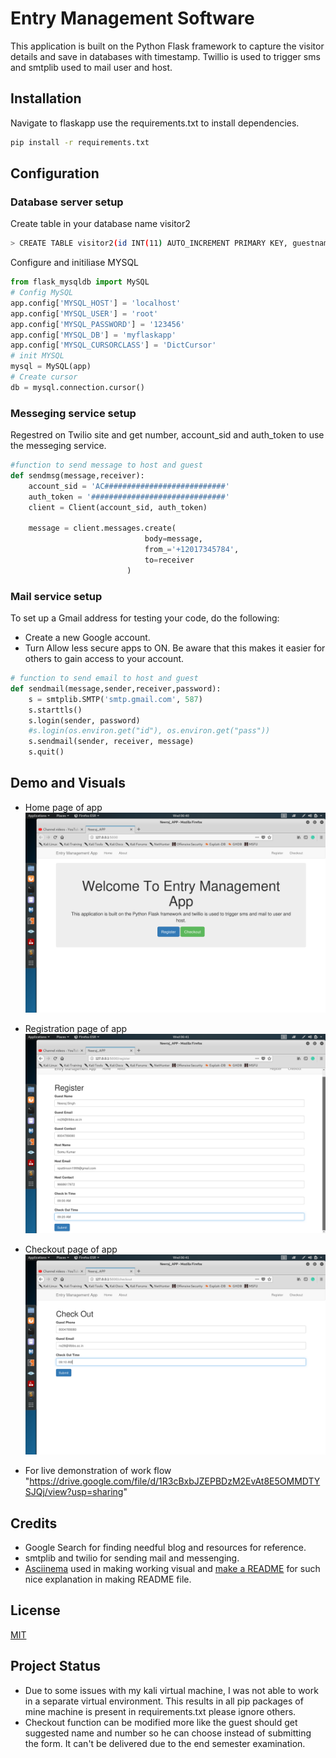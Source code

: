 # Entry Management Software

This application is built on the Python Flask framework to capture the visitor details and save in databases with timestamp. Twillio is used to trigger sms and smtplib used to  mail user and host.

## Installation

Navigate to flaskapp use the requirements.txt to install dependencies.

```bash
pip install -r requirements.txt
```

## Configuration

### Database server setup 

Create table in your database name visitor2
```bash
> CREATE TABLE visitor2(id INT(11) AUTO_INCREMENT PRIMARY KEY, guestname VARCHAR(100), guestemail VARCHAR(100),guestphone VARCHAR(10), hostname VARCHAR(100), hostemail VARCHAR(100) , hostphone VARCHAR(10), checkin VARCHAR(100), checkout VARCHAR(100), visitedaddress VARCHAR(300) , register_date TIMESTAMP DEFAULT CURRENT_TIMESTAMP);
```
Configure and initiliase MYSQL
```python
from flask_mysqldb import MySQL
# Config MySQL
app.config['MYSQL_HOST'] = 'localhost'
app.config['MYSQL_USER'] = 'root'
app.config['MYSQL_PASSWORD'] = '123456'
app.config['MYSQL_DB'] = 'myflaskapp'
app.config['MYSQL_CURSORCLASS'] = 'DictCursor'
# init MYSQL
mysql = MySQL(app)
# Create cursor
db = mysql.connection.cursor()
```
### Messeging service setup
Regestred on Twilio site and get number, account_sid and auth_token to use the messeging service.

```python
#function to send message to host and guest
def sendmsg(message,receiver):
    account_sid = 'AC###########################'
    auth_token = '##############################'
    client = Client(account_sid, auth_token)

    message = client.messages.create(
                              body=message,
                              from_='+12017345784',
                              to=receiver
                          ) 
```
### Mail service setup

To set up a Gmail address for testing your code, do the following:
- Create a new Google account.
- Turn Allow less secure apps to ON. Be aware that this makes it easier for others to gain access to your account.

```python
# function to send email to host and guest
def sendmail(message,sender,receiver,password):
    s = smtplib.SMTP('smtp.gmail.com', 587)
    s.starttls()
    s.login(sender, password)
    #s.login(os.environ.get("id"), os.environ.get("pass"))
    s.sendmail(sender, receiver, message)
    s.quit()
```

## Demo and Visuals
- Home page of app
![Home Page](/screenshots/HomePage.png)

- Registration page of app
![Registration Page](/screenshots/RegistrationPage.png)

- Checkout page of app
![Checkout Page](/screenshots/CheckoutPage.png)
- For live demonstration of work flow "https://drive.google.com/file/d/1R3cBxbJZEPBDzM2EvAt8E5OMMDTYSJQj/view?usp=sharing"


## Credits
- Google Search for finding needful blog and resources for reference.
- smtplib and twilio for sending mail and messenging.
- [Asciinema](https://asciinema.org/docs/getting-started) used in making working visual and [make a README](https://www.makeareadme.com/) for such nice explanation in making README file.

## License
[MIT](https://choosealicense.com/licenses/mit/)

## Project Status
- Due to some issues with my kali virtual machine, I was not able to work in a separate virtual environment. This results in all pip packages of mine machine is present in requirements.txt please ignore others.
- Checkout function can be modified more like the guest should get suggested name and number so he can choose instead of submitting the form. It can't be delivered due to the end semester examination.